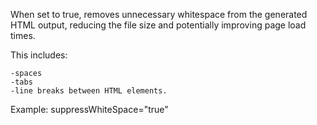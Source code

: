 When set to true, removes unnecessary whitespace from the generated HTML output, reducing the file size and potentially improving page load times.

This includes: 

    -spaces
    -tabs
    -line breaks between HTML elements. 
Example: suppressWhiteSpace="true"